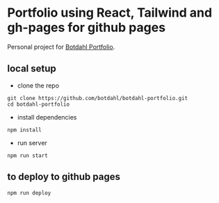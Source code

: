 # Portfolio using React, Tailwind and gh-pages for github pages

Personal project for [Botdahl Portfolio](https://botdahl.github.io/botdahl-portfolio/).

## local setup

* clone the repo

```
git clone https://github.com/botdahl/botdahl-portfolio.git
cd botdahl-portfolio
```
* install dependencies
```
npm install
```
* run server
```
npm run start
```

## to deploy to github pages
```
npm run deploy
```
